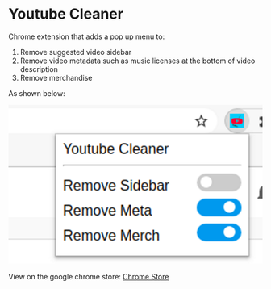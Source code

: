 # Youtube Cleaner

Chrome extension that adds a pop up menu to:
1. Remove suggested video sidebar
2. Remove video metadata such as music licenses at the bottom of video description
3. Remove merchandise

As shown below:

![screenshot](./screenshots/screenshot.png)

View on the google chrome store: [Chrome Store](https://chrome.google.com/webstore/detail/youtube-cleaner/epiiddlghdnjelpmlmafcdnfndlpmgac?hl=en)